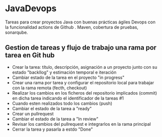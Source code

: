 # JavaDevops
Tareas para crear proyectos Java con buenas prácticas ágiles  Devops con la funcionalidad actions de Github . Maven, cobertura de pruebas, sonarqube.
## Gestion de tareas y flujo de trabajo una rama por tarea en Git hub
- Crear la tarea: título, descripción, asignación a un proyecto junto con su estado "backllog" y estimación temporal e iteración
- Cambiar estado de la tarea en el proyecto "in progress"
- Crear una rama por tarea y configurar el repositorio local para trabajar con la rama remota (fecth, checkout)
- Realizar los cambios en los ficheros del repositorio implicados (commit) en dicha tarea indicando el identificador de la tareas #1
- Cuando esten  realizados todo los cambios (push)
- Cambiar el estado de la tarea a "ready"
- Crear un pullrequest
- Cambiar el estado de la tarea a "In review"
- Revisar  los cambios del pullrequest e integrarlos en la rama principal
- Cerrar la tarea y pasarla a estdo "Done"

